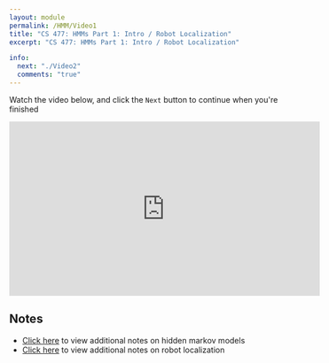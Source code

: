 ```yaml
---
layout: module
permalink: /HMM/Video1
title: "CS 477: HMMs Part 1: Intro / Robot Localization"
excerpt: "CS 477: HMMs Part 1: Intro / Robot Localization"

info:
  next: "./Video2"
  comments: "true"
---
```


<p>
Watch the video below, and click the <code>Next</code> button to continue when you're finished
</p>

<iframe width="560" height="315" src="https://www.youtube.com/embed/_peStehC33c?si=kassjggi0dVgX57i" title="YouTube video player" frameborder="0" allow="accelerometer; autoplay; clipboard-write; encrypted-media; gyroscope; picture-in-picture; web-share" allowfullscreen></iframe>

<h2>Notes</h2>

<ul>
<li><a href = "https://ursinus-cs477-f2023.github.io/CoursePage/ClassExercises/Week6_HMM/">Click here</a> to view additional notes on hidden markov models</li>
<li><a href = "https://ursinus-cs477-f2023.github.io/CoursePage/ClassExercises/Week5_RobotLocalization/">Click here</a> to view additional notes on robot localization</li>
</ul>